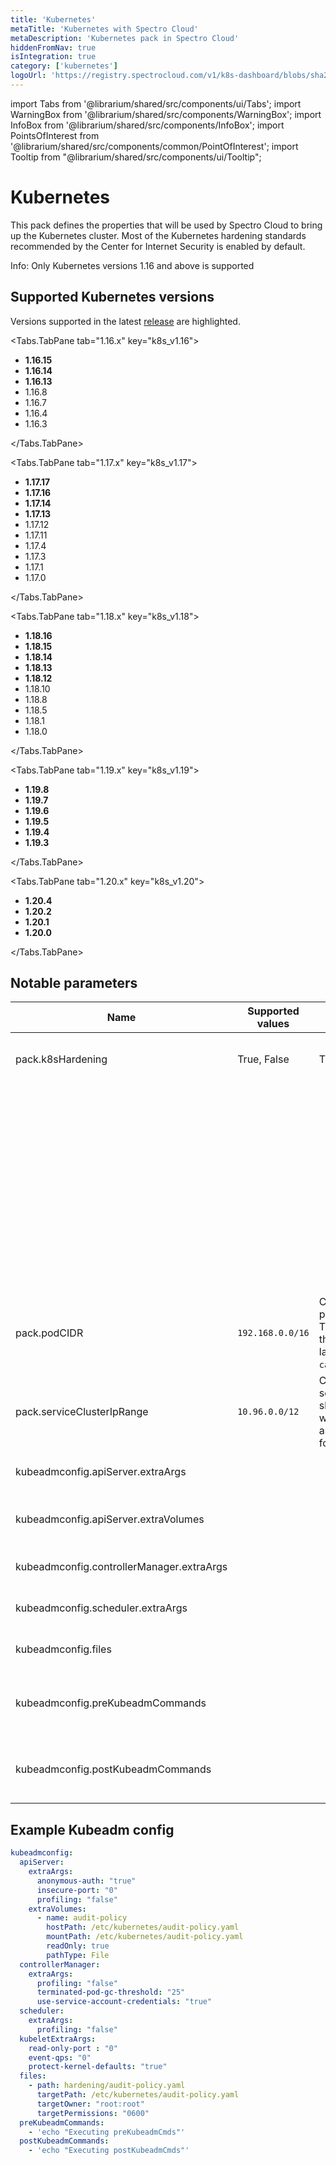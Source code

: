 ```yaml
---
title: 'Kubernetes'
metaTitle: 'Kubernetes with Spectro Cloud'
metaDescription: 'Kubernetes pack in Spectro Cloud'
hiddenFromNav: true
isIntegration: true
category: ['kubernetes']
logoUrl: 'https://registry.spectrocloud.com/v1/k8s-dashboard/blobs/sha256:2de5d88b2573af42d4cc269dff75744c4174ce47cbbeed5445e51a2edd8b7429?type=image/png'
---
```


import Tabs from '@librarium/shared/src/components/ui/Tabs';
import WarningBox from '@librarium/shared/src/components/WarningBox';
import InfoBox from '@librarium/shared/src/components/InfoBox';
import PointsOfInterest from '@librarium/shared/src/components/common/PointOfInterest';
import Tooltip from "@librarium/shared/src/components/ui/Tooltip";

# Kubernetes

This pack defines the properties that will be used by Spectro Cloud to bring up the Kubernetes cluster. Most of the Kubernetes hardening standards recommended by the Center for Internet Security is enabled by default.

<WarningBox>
Info: Only Kubernetes versions 1.16 and above is supported
</WarningBox>

## Supported Kubernetes versions

<InfoBox>

Versions supported in the latest [release](/release-notes/) are highlighted.

</InfoBox>

<Tabs>

<Tabs.TabPane tab="1.16.x" key="k8s_v1.16">

* **1.16.15**
* **1.16.14**
* **1.16.13**
* 1.16.8
* 1.16.7
* 1.16.4
* 1.16.3

</Tabs.TabPane>

<Tabs.TabPane tab="1.17.x" key="k8s_v1.17">

* **1.17.17**
* **1.17.16**
* **1.17.14**
* **1.17.13**
* 1.17.12
* 1.17.11
* 1.17.4
* 1.17.3
* 1.17.1
* 1.17.0

</Tabs.TabPane>

<Tabs.TabPane tab="1.18.x" key="k8s_v1.18">

* **1.18.16**
* **1.18.15**
* **1.18.14**
* **1.18.13**
* **1.18.12**
* 1.18.10
* 1.18.8
* 1.18.5
* 1.18.1
* 1.18.0
 
</Tabs.TabPane>

<Tabs.TabPane tab="1.19.x" key="k8s_v1.19">

* **1.19.8**
* **1.19.7**
* **1.19.6**
* **1.19.5**
* **1.19.4**
* **1.19.3**

</Tabs.TabPane>


<Tabs.TabPane tab="1.20.x" key="k8s_v1.20">

* **1.20.4**
* **1.20.2**
* **1.20.1**
* **1.20.0**

</Tabs.TabPane>


</Tabs>

## Notable parameters

| Name | Supported values | Default value | Description |
| --- | --- | --- | --- |
| pack.k8sHardening | True, False | True | Flag to decide if Kubernetes hardening should be applied. |
| | | | When set to True, additional flags configured in `kubeadmconfig` will be honored and will be set to the corresponding components. |
| | | | When set to True, additional flags configured in kubeadmconfig will be honored and will be set to the corresponding components. |
| pack.podCIDR | `192.168.0.0/16` | CIDR range for the pod networking. This should match the networking layer property `calicoNetworkCIDR`. | CIDR range for Pods in cluster |
| pack.serviceClusterIpRange | `10.96.0.0/12` | CIDR range for the services. This should not overlap with any IP ranges assigned to nodes for pods. | CIDR range for Services in the Cluster |
| kubeadmconfig.apiServer.extraArgs | | | List of additional apiServer flags to be set |
| kubeadmconfig.apiServer.extraVolumes | | | List of additional volumes to be mounted on apiServer |
| kubeadmconfig.controllerManager.extraArgs | | | List of additional ControllerManager flags to be set  |
| kubeadmconfig.scheduler.extraArgs | | | List of additional Kube Scheduler flags to be set|
| kubeadmconfig.files | | | List of additional files to be copied over to the nodes |
| kubeadmconfig.preKubeadmCommands | | | List of additional commands to be executed **before** kubeadm commands are run |
| kubeadmconfig.postKubeadmCommands | | | List of additional commands to be executed **after** kubeadm commands are run |

## Example Kubeadm config

```yaml
kubeadmconfig:
  apiServer:
    extraArgs:
      anonymous-auth: "true"
      insecure-port: "0"
      profiling: "false"
    extraVolumes:
      - name: audit-policy
        hostPath: /etc/kubernetes/audit-policy.yaml
        mountPath: /etc/kubernetes/audit-policy.yaml
        readOnly: true
        pathType: File
  controllerManager:
    extraArgs:
      profiling: "false"
      terminated-pod-gc-threshold: "25"
      use-service-account-credentials: "true"
  scheduler:
    extraArgs:
      profiling: "false"
  kubeletExtraArgs:
    read-only-port : "0"
    event-qps: "0"
    protect-kernel-defaults: "true"
  files:
    - path: hardening/audit-policy.yaml
      targetPath: /etc/kubernetes/audit-policy.yaml
      targetOwner: "root:root"
      targetPermissions: "0600"
  preKubeadmCommands:
    - 'echo "Executing preKubeadmCmds"'
  postKubeadmCommands:
    - 'echo "Executing postKubeadmCmds"'
```
